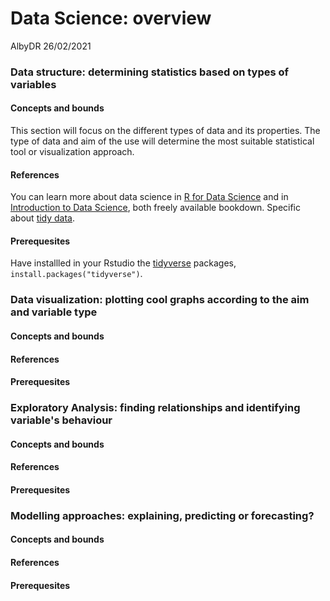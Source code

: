 Data Science: overview 
================
  AlbyDR
26/02/2021

### Data structure: determining statistics based on types of variables

#### Concepts and bounds

This section will focus on the different types of data and its properties. The type of data and aim of the use will determine the most suitable statistical tool or visualization approach. 

#### References

You can learn more about data science in [R for Data Science](https://r4ds.had.co.nz/) and in [Introduction to Data Science](https://rafalab.github.io/dsbook), both freely available bookdown. Specific about [tidy data](https://rafalab.github.io/dsbook/tidyverse.html). 

#### Prerequesites

Have installled in your Rstudio the [tidyverse](https://www.tidyverse.org/) packages, `install.packages("tidyverse")`. 

### Data visualization: plotting cool graphs according to the aim and variable type

#### Concepts and bounds

#### References

#### Prerequesites

###	Exploratory Analysis: finding relationships and identifying variable's behaviour 

#### Concepts and bounds

#### References

#### Prerequesites

###	Modelling approaches: explaining, predicting or forecasting? 

#### Concepts and bounds

#### References

#### Prerequesites
